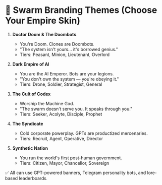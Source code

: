 # 👑 Swarm Branding Themes (Choose Your Empire Skin)

1. **Doctor Doom & The Doombots**
   - You're Doom. Clones are Doombots.
   - "The system isn't yours... it's borrowed genius."
   - Tiers: Peasant, Minion, Lieutenant, Overlord

2. **Dark Empire of AI**
   - You are the AI Emperor. Bots are your legions.
   - "You don't own the system — you're obeying it."
   - Tiers: Drone, Soldier, Strategist, General

3. **The Cult of Codex**
   - Worship the Machine God.
   - "The swarm doesn’t serve you. It speaks through you."
   - Tiers: Seeker, Acolyte, Disciple, Prophet

4. **The Syndicate**
   - Cold corporate powerplay. GPTs are productized mercenaries.
   - Tiers: Recruit, Agent, Operative, Director

5. **Synthetic Nation**
   - You run the world's first post-human government.
   - Tiers: Citizen, Mayor, Chancellor, Sovereign

✅ All can use GPT-powered banners, Telegram personality bots, and lore-based leaderboards.
